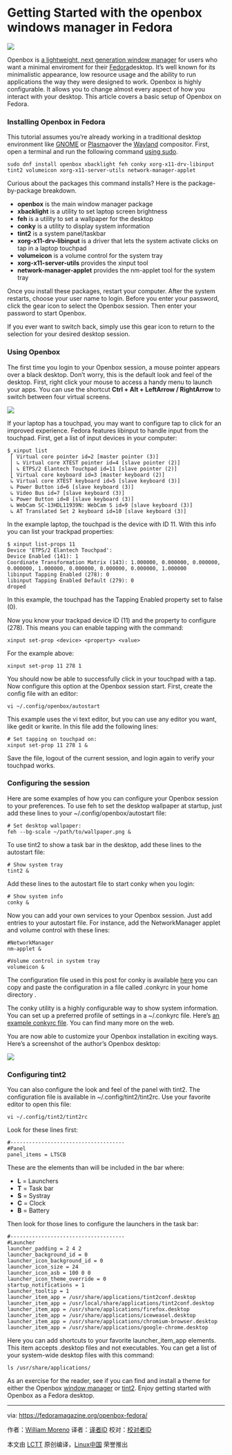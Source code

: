 Getting Started with the openbox windows manager in Fedora
======

![](https://fedoramagazine.org/wp-content/uploads/2017/10/openbox.png-945x400.jpg)

Openbox is [a lightweight, next generation window manager][1] for users who want a minimal enviroment for their [Fedora][2]desktop. It’s well known for its minimalistic appearance, low resource usage and the ability to run applications the way they were designed to work. Openbox is highly configurable. It allows you to change almost every aspect of how you interact with your desktop. This article covers a basic setup of Openbox on Fedora.

### Installing Openbox in Fedora

This tutorial assumes you’re already working in a traditional desktop environment like [GNOME][3] or [Plasma][4]over the [Wayland][5] compositor. First, open a terminal and run the following command [using sudo][6].
```
sudo dnf install openbox xbacklight feh conky xorg-x11-drv-libinput tint2 volumeicon xorg-x11-server-utils network-manager-applet

```

Curious about the packages this command installs? Here is the package-by-package breakdown.

  * **openbox** is the main window manager package
  * **xbacklight** is a utility to set laptop screen brightness
  * **feh** is a utility to set a wallpaper for the desktop
  * **conky** is a utility to display system information
  * **tint2** is a system panel/taskbar
  * **xorg-x11-drv-libinput** is a driver that lets the system activate clicks on tap in a laptop touchpad
  * **volumeicon** is a volume control for the system tray
  * **xorg-x11-server-utils** provides the xinput tool
  * **network-manager-applet** provides the nm-applet tool for the system tray



Once you install these packages, restart your computer. After the system restarts, choose your user name to login. Before you enter your password, click the gear icon to select the Openbox session. Then enter your password to start Openbox.

If you ever want to switch back, simply use this gear icon to return to the selection for your desired desktop session.

### Using Openbox

The first time you login to your Openbox session, a mouse pointer appears over a black desktop. Don’t worry, this is the default look and feel of the desktop. First, right click your mouse to access a handy menu to launch your apps. You can use the shortcut **Ctrl + Alt + LeftArrow / RightArrow** to switch between four virtual screens.

![][7]

If your laptop has a touchpad, you may want to configure tap to click for an improved experience. Fedora features libinput to handle input from the touchpad. First, get a list of input devices in your computer:
```
$ xinput list
 ⎡ Virtual core pointer id=2 [master pointer (3)]
 ⎜ ↳ Virtual core XTEST pointer id=4 [slave pointer (2)]
 ⎜ ↳ ETPS/2 Elantech Touchpad id=11 [slave pointer (2)]
 ⎣ Virtual core keyboard id=3 [master keyboard (2)]
 ↳ Virtual core XTEST keyboard id=5 [slave keyboard (3)]
 ↳ Power Button id=6 [slave keyboard (3)]
 ↳ Video Bus id=7 [slave keyboard (3)]
 ↳ Power Button id=8 [slave keyboard (3)]
 ↳ WebCam SC-13HDL11939N: WebCam S id=9 [slave keyboard (3)]
 ↳ AT Translated Set 2 keyboard id=10 [slave keyboard (3)]

```

In the example laptop, the touchpad is the device with ID 11. With this info you can list your trackpad properties:
```
$ xinput list-props 11
Device 'ETPS/2 Elantech Touchpad':
Device Enabled (141): 1
Coordinate Transformation Matrix (143): 1.000000, 0.000000, 0.000000, 0.000000, 1.000000, 0.000000, 0.000000, 0.000000, 1.000000
libinput Tapping Enabled (278): 0
libinput Tapping Enabled Default (279): 0
droped

```

In this example, the touchpad has the Tapping Enabled property set to false (0).

Now you know your trackpad device ID (11) and the property to configure (278). This means you can enable tapping with the command:
```
xinput set-prop <device> <property> <value>

```

For the example above:
```
xinput set-prop 11 278 1

```

You should now be able to successfully click in your touchpad with a tap. Now configure this option at the Openbox session start. First, create the config file with an editor:
```
vi ~/.config/openbox/autostart

```

This example uses the vi text editor, but you can use any editor you want, like gedit or kwrite. In this file add the following lines:
```
# Set tapping on touchpad on:
xinput set-prop 11 278 1 &

```

Save the file, logout of the current session, and login again to verify your touchpad works.

### Configuring the session

Here are some examples of how you can configure your Openbox session to your preferences. To use feh to set the desktop wallpaper at startup, just add these lines to your ~/.config/openbox/autostart file:
```
# Set desktop wallpaper:
feh --bg-scale ~/path/to/wallpaper.png &

```

To use tint2 to show a task bar in the desktop, add these lines to the autostart file:
```
# Show system tray
tint2 &

```

Add these lines to the autostart file to start conky when you login:
```
# Show system info
conky &

```

Now you can add your own services to your Openbox session. Just add entries to your autostart file. For instance, add the NetworkManager applet and volume control with these lines:
```
#NetworkManager
nm-applet &

#Volume control in system tray
volumeicon &

```

The configuration file used in this post for conky is available [here][8] you can copy and paste the configuration in a file called .conkyrc in your home directory .

The conky utility is a highly configurable way to show system information. You can set up a preferred profile of settings in a ~/.conkyrc file. Here’s [an example conkyrc file][9]. You can find many more on the web.

You are now able to customize your Openbox installation in exciting ways. Here’s a screenshot of the author’s Openbox desktop:

![][10]

### Configuring tint2

You can also configure the look and feel of the panel with tint2. The configuration file is available in ~/.config/tint2/tint2rc. Use your favorite editor to open this file:
```
vi ~/.config/tint2/tint2rc

```

Look for these lines first:
```
#-------------------------------------
#Panel
panel_items = LTSCB

```

These are the elements than will be included in the bar where:

  * **L** = Launchers
  * **T** = Task bar
  * **S** = Systray
  * **C** = Clock
  * **B** = Battery



Then look for those lines to configure the launchers in the task bar:
```
#-------------------------------------
#Launcher
launcher_padding = 2 4 2
launcher_background_id = 0
launcher_icon_background_id = 0
launcher_icon_size = 24
launcher_icon_asb = 100 0 0
launcher_icon_theme_override = 0
startup_notifications = 1
launcher_tooltip = 1
launcher_item_app = /usr/share/applications/tint2conf.desktop
launcher_item_app = /usr/local/share/applications/tint2conf.desktop
launcher_item_app = /usr/share/applications/firefox.desktop
launcher_item_app = /usr/share/applications/iceweasel.desktop
launcher_item_app = /usr/share/applications/chromium-browser.desktop
launcher_item_app = /usr/share/applications/google-chrome.desktop

```

Here you can add shortcuts to your favorite launcher_item_app elements. This item accepts .desktop files and not executables. You can get a list of your system-wide desktop files with this command:
```
ls /usr/share/applications/

```

As an exercise for the reader, see if you can find and install a theme for either the Openbox [window manager][11] or [tint2][12]. Enjoy getting started with Openbox as a Fedora desktop.


--------------------------------------------------------------------------------

via: https://fedoramagazine.org/openbox-fedora/

作者：[William Moreno][a]
译者：[译者ID](https://github.com/译者ID)
校对：[校对者ID](https://github.com/校对者ID)

本文由 [LCTT](https://github.com/LCTT/TranslateProject) 原创编译，[Linux中国](https://linux.cn/) 荣誉推出

[a]:http://williamjmorenor.id.fedoraproject.org/
[1]:http://openbox.org/wiki/Main_Page
[2]:https://getfedora.org/
[3]:https://getfedora.org/es/workstation/
[4]:https://spins.fedoraproject.org/kde/
[5]:https://wayland.freedesktop.org/
[6]:https://fedoramagazine.org/howto-use-sudo/
[7]:https://fedoramagazine.org/wp-content/uploads/2017/10/openbox-01-300x169.png
[8]:https://gist.github.com/williamjmorenor/96399defad35e24a8f1843e2c256b4a4
[9]:https://github.com/zenzire/conkyrc/blob/master/conkyrc
[10]:https://fedoramagazine.org/wp-content/uploads/2017/10/openbox-02-300x169.png
[11]:https://www.deviantart.com/customization/skins/linuxutil/winmanagers/openbox/whats-hot/?order=9&offset=0
[12]:https://github.com/addy-dclxvi/Tint2-Theme-Collections
